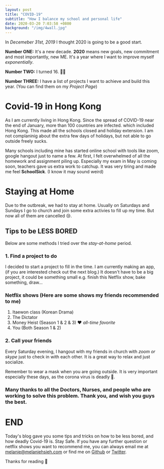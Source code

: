 ```yaml
---
layout: post
title: "COVID-19"
subtitle: "How I balance my school and personal life"
date: 2020-03-20 7:03:58 +0800
background: "/img/4wall.jpg"
---
```


In _Decemeber 31st, 2019_ I thought 2020 is going to be a good start.

**Number ONE:** It's a new decade. **2020** means new goals, new commitment and most importantly, new ME. It's a year where I want to improve myself _exponentially_.

**Number TWO:** I turned 16. 🎂🎉

**Number THREE:** I have a list of projects I want to achieve and build this year. (You can find them on my *Project Page*)

# Covid-19 in Hong Kong

As I am currently living in Hong Kong. Since the spread of COVID-19 near the end of January, more than 100 countries are infected. which included Hong Kong. This made all the schools closed and holiday extension. I am not complaninig about the extra few days of holidays, but not able to go outside freely sucks.

Many schools including mine has started online school with tools like zoom, google hangout just to name a few. At first, I felt overwhelmed of all the homework and assignment piling up. Especially my exam in May is coming soon, teachers gave us extra work to catchup. It was very tiring and made me feel **SchoolSick**. (I know it may sound weird)

# Staying at Home

Due to the outbreak, we had to stay at home. Usually on Saturdays and Sundays I go to church and join some extra activies to fill up my time. But now all of them are cancelled 😢.

## Tips to be LESS BORED

Below are some methods I tried over the *stay-at-home* period.
### 1. Find a project to do

I decided to start a project to fill in the time. I am currently making an app, (if you are interested check out the next blog.) It doesn't have to be a big project, it could be something small e.g. finish this Netflix show, bake something, draw...

### Netflix shows (Here are some shows my friends recommended to me)
1. Itaewon class (Korean Drama)
2. The Dictator
3. Money Heist (Season 1 & 2 & 3) ❤️ *all-time favorite*
4. You (Both Season 1 & 2)

### 2. Call your friends

Every Saturday evening, I hangout with my friends in church with *zoom or skype* just to check in with each other. It is a great way to relax and just socialize.


Remember to wear a mask when you are going outside. It is very important especially these days, as the corona virus is deadly 🦠. 

### Many thanks to all the Doctors, Nurses, and people who are working to solve this problem. Thank you, and wish you guys the best.

# END

Today's blog gave you some tips and tricks on how to be less bored, and how deadly Covid-19 is. Stay Safe. If you have any further question or netflix shows you want to recommend me, you can always email me at <melanie@melaniehsieh.com> or find me on [Github](https://github.com/melaniehsieh) or [Twitter](https://twitter.com/melaniehsieh).

Thanks for reading 👀